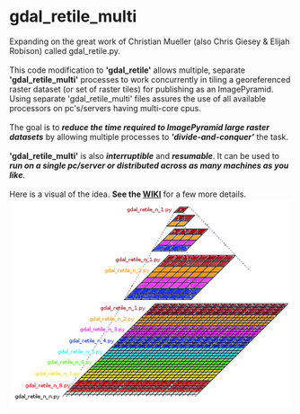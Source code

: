 # gdal_retile_multi
Expanding on the great work of Christian Mueller (also Chris Giesey & Elijah Robison) called gdal_retile.py.<br><br>
This code modification to **'gdal_retile'** allows multiple, separate **'gdal_retile_multi'** processes to work concurrently in tiling a georeferenced raster dataset (or set of raster tiles) for publishing as an ImagePyramid. Using separate 'gdal_retile_multi' files assures the use of all available processors on pc's/servers having multi-core cpus.
<br><br>
The goal is to **_reduce the time required to ImagePyramid large raster datasets_** by allowing multiple processes to **_'divide-and-conquer'_** the task.
<br><br>
**'gdal_retile_multi'** is also **_interruptible_** and **_resumable_**. It can be used to **_run on a single pc/server or distributed across as many machines as you like_**.
<br><br>
Here is a visual of the idea. **See the  [WIKI](https://github.com/cm0001/gdal_retile_multi/wiki)** for a few more details.<br>
![gdal_retile_multi_n_n](https://github.com/cm0001/gdal_retile_multi/blob/master/blob/master/img/gdal_retile_multi_n_n.png)
